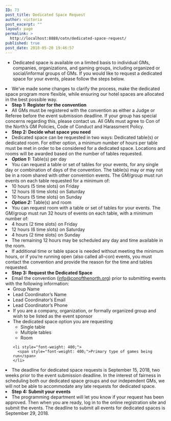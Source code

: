 ```yaml
---
ID: 73
post_title: Dedicated Space Request
author: victoria
post_excerpt: ""
layout: page
permalink: >
  http://localhost:8888/cotn/dedicated-space-request/
published: true
post_date: 2018-05-20 19:46:57
---
```

*   <span style="font-weight: 400;">Dedicated space is available on a limited basis to individual GMs, companies, organizations, and gaming groups, including organized or social/informal groups of GMs. If you would like to request a dedicated space for your events, please follow the steps below.</span>
<li style="font-weight: 400;">
  <span style="font-weight: 400;">We’ve made some changes to clarify the process, make the dedicated space program more flexible, while ensuring our hotel spaces are allocated in the best possible way.</span>
</li>
<li style="font-weight: 400;">
  <b>Step 1: Register for the convention</b>
</li>
<li style="font-weight: 400;">
  <span style="font-weight: 400;">All GMs must be registered with the convention as either a Judge or Referee before the event submission deadline. If your group has special concerns regarding this, please contact us. All GMs must agree to Con of the North’s GM Policies, Code of Conduct and Harassment Policy.</span>
</li>
<li style="font-weight: 400;">
  <b>Step 2: Decide what space you need</b>
</li>
<li style="font-weight: 400;">
  <span style="font-weight: 400;">Dedicated space can be requested in two ways: Dedicated table(s) or dedicated room. For either option, a minimum number of hours per table must be met in order to be considered for a dedicated space. Locations and rooms will be awarded based on the number of tables requested.</span>
</li>
<li style="font-weight: 400;">
  <b><i>Option 1:</i></b><span style="font-weight: 400;"> Table(s) per day</span>
</li>
<li style="font-weight: 400;">
  <span style="font-weight: 400;">You can request a table or set of tables for your events, for any single day or combination of days of the convention. The table(s) may or may not be in a room shared with other convention events. The GM/group must run events on each table requested for a minimum of:</span>
</li>

<li style="font-weight: 400;">
  <span style="font-weight: 400;">10 hours (5 time slots) on Friday</span>
</li>
<li style="font-weight: 400;">
  <span style="font-weight: 400;">12 hours (6 time slots) on Saturday</span>
</li>
<li style="font-weight: 400;">
  <span style="font-weight: 400;">10 hours (5 time slots) on Sunday</span>
</li>

<li style="font-weight: 400;">
  <b><i>Option 2:</i></b><span style="font-weight: 400;"> Table(s) and room</span>
</li>
<li style="font-weight: 400;">
  <span style="font-weight: 400;">You can request room with a table or set of tables for your events. The GM/group must run 32 hours of events on each table, with a minimum number of:</span>
</li>

<li style="font-weight: 400;">
  <span style="font-weight: 400;">4 hours (2 time slots) on Friday</span>
</li>
<li style="font-weight: 400;">
  <span style="font-weight: 400;">12 hours (6 time slots) on Saturday</span>
</li>
<li style="font-weight: 400;">
  <span style="font-weight: 400;">4 hours (2 time slots) on Sunday</span>
</li>

<li style="font-weight: 400;">
  <span style="font-weight: 400;">The remaining 12 hours may be scheduled any day and time available in the room.</span>
</li>
<li style="font-weight: 400;">
  <span style="font-weight: 400;">If additional time or table space is needed without meeting the minimum hours, or if you’re running open (also called all-con) events, you must contact the convention and provide the reason for the time and tables requested.</span>
</li>
<li style="font-weight: 400;">
  <b>Step 3: Request the Dedicated Space</b>
</li>
<li style="font-weight: 400;">
  <span style="font-weight: 400;">Email the convention (</span><a href="mailto:info@conofthenorth.org"><span style="font-weight: 400;">info@conofthenorth.org</span></a><span style="font-weight: 400;">) prior to submitting events with the following information:</span> <ul>
    <li style="font-weight: 400;">
      <span style="font-weight: 400;">Group Name</span>
    </li>
    <li style="font-weight: 400;">
      <span style="font-weight: 400;">Lead Coordinator’s Name</span>
    </li>
    <li style="font-weight: 400;">
      <span style="font-weight: 400;">Lead Coordinator’s Email</span>
    </li>
    <li style="font-weight: 400;">
      <span style="font-weight: 400;">Lead Coordinator’s Phone</span>
    </li>
    <li style="font-weight: 400;">
      <span style="font-weight: 400;">If you are a company, organization, or formally organized group and wish to be listed as the event sponsor</span>
    </li>
    <li style="font-weight: 400;">
      <span style="font-weight: 400;">The dedicated space option you are requesting</span> <ul>
        <li style="font-weight: 400;">
          <span style="font-weight: 400;">Single table</span>
        </li>
        <li style="font-weight: 400;">
          <span style="font-weight: 400;">Multiple tables</span>
        </li>
        <li style="font-weight: 400;">
          <span style="font-weight: 400;">Room</span>
        </li>
      </ul>
    </li>
    
    <li style="font-weight: 400;">
      <span style="font-weight: 400;">Primary type of games being run</span>
    </li>
  </ul>
</li>

<li style="font-weight: 400;">
  <span style="font-weight: 400;">The deadline for dedicated space requests is September 15, 2018, two weeks prior to the event submission deadline. In the interest of fairness in scheduling both our dedicated space groups and our independent GMs, we will not be able to accommodate any late requests for dedicated space.</span>
</li>
<li style="font-weight: 400;">
  <b>Step 4: Submit your events</b>
</li>
<li style="font-weight: 400;">
  <span style="font-weight: 400;">The programming department will let you know if your request has been approved. Then when you are ready, log in to the online registration site and submit the events. The deadline to submit all events for dedicated spaces is September 29, 2018.</span>
</li>